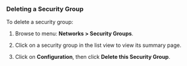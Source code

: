 ### Deleting a Security Group

To delete a security group:

1.  Browse to menu: **Networks > Security Groups**.

2.  Click on a security group in the list view to view its summary page.

3.  Click on **Configuration**, then
    click **Delete this Security Group**.
